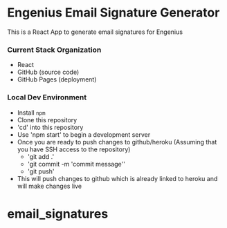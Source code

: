 # Engenius Email Signature Generator

This is a React App to generate email signatures for Engenius

### Current Stack Organization

- React
- GitHub (source code)
- GitHub Pages (deployment)

### Local Dev Environment

- Install `npm`
- Clone this repository
- 'cd' into this repository
- Use 'npm start' to begin a development server
- Once you are ready to push changes to github/heroku (Assuming that you have SSH access to the repository)
  - 'git add .'
  - 'git commit -m 'commit message''
  - 'git push'
- This will push changes to github which is already linked to heroku and will make changes live

# email_signatures
